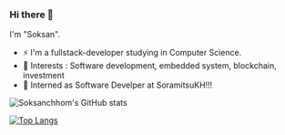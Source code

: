 ### Hi there 👋

I'm "Soksan". 
- ⚡ I'm a fullstack-developer studying in Computer Science.
- 🔭 Interests : Software development, embedded system, blockchain, investment
- 💼 Interned as Software Develper at SoramitsuKH!!!

![Soksanchhom's GitHub stats](https://github-readme-stats.vercel.app/api?username=soksanchhom&show_icons=true&theme=radical)

[![Top Langs](https://github-readme-stats.vercel.app/api/top-langs/?username=soksanchhom&layout=compact&theme=tokyonight)](https://github.com/anuraghazra/github-readme-stats)


